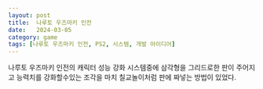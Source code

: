 ```yaml
---
layout: post
title:  나루토 우즈마키 인전
date:   2024-03-05
category: game
tags: [나루토 우즈마키 인전, PS2, 시스템, 개발 아이디어]
---
```


나루토 우즈마키 인전의 캐릭터 성능 강화 시스템중에
삼각형을 그리드로한 판이 주어지고
능력치를 강화할수있는 조각을 마치 칠교놀이처럼 판에 짜넣는 방법이 있었다.

